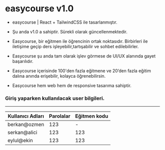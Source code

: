 # easycourse v1.0
- easycourse  | React + TailwindCSS ile tasarlanmıştır.
- Şu anda v1.0 a sahiptir. Sürekli olarak güncellenmektedir.


- Easycourse, bir eğitmen ile öğrencinin ortak noktasıdır. Birbirleri ile iletişime geçip ders işleyebilir,tartışabilir ve sohbet edilebilirler.
- Easycourse şu anda tam olarak işlev görmese de UI/UX alanında gayet başarılıdır.
- Easycourse içerisinde 100'den fazla eğitmene ve 20’den fazla eğitim dalına anında erişebilir, kolayca öğrenebilirsin.


- Easycourse hem web hem de responsive tasarıma sahiptir.

### Giriş yaparken kullanılacak user bilgileri.
-------------------------

Kullanıcı Adları  | Parolalar | Eğitmen kodu
------------- | ------------- | -------------
berkan@ozmen  | 123           | -
serkan@alici  | 123           | 123
eylul@ekin  | 123           | 123
